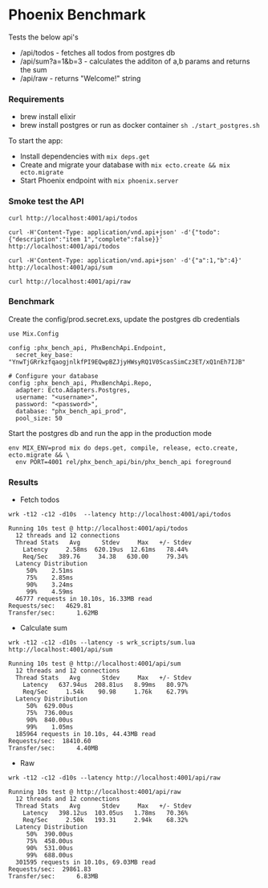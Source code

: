 # Phoenix Benchmark

Tests the below api's

* /api/todos - fetches all todos from postgres db
* /api/sum?a=1&b=3 - calculates the additon of a,b params and returns the sum
* /api/raw - returns "Welcome!" string

### Requirements
* brew install elixir
* brew install postgres or run as docker container `sh ./start_postgres.sh`

To start the app:

  * Install dependencies with `mix deps.get`
  * Create and migrate your database with `mix ecto.create && mix ecto.migrate`
  * Start Phoenix endpoint with `mix phoenix.server`


### Smoke test the API
```
curl http://localhost:4001/api/todos

curl -H'Content-Type: application/vnd.api+json' -d'{"todo":{"description":"item 1","complete":false}}' http://localhost:4001/api/todos

curl -H'Content-Type: application/vnd.api+json' -d'{"a":1,"b":4}' http://localhost:4001/api/sum

curl http://localhost:4001/api/raw
```

### Benchmark

Create the config/prod.secret.exs, update the postgres db credentials

```
use Mix.Config

config :phx_bench_api, PhxBenchApi.Endpoint,
  secret_key_base: "YnwTjGRrkzfqaogjnlkfPI9EQwpBZJjyHWsyRQ1V0ScasSimCz3ET/xQ1nEh7IJB"

# Configure your database
config :phx_bench_api, PhxBenchApi.Repo,
  adapter: Ecto.Adapters.Postgres,
  username: "<username>",
  password: "<password>",
  database: "phx_bench_api_prod",
  pool_size: 50
```

Start the postgres db and run the app in the production mode
```
env MIX_ENV=prod mix do deps.get, compile, release, ecto.create, ecto.migrate && \
  env PORT=4001 rel/phx_bench_api/bin/phx_bench_api foreground
```

### Results

* Fetch todos
```
wrk -t12 -c12 -d10s  --latency http://localhost:4001/api/todos
```
```
Running 10s test @ http://localhost:4001/api/todos
  12 threads and 12 connections
  Thread Stats   Avg      Stdev     Max   +/- Stdev
    Latency     2.58ms  620.19us  12.61ms   78.44%
    Req/Sec   389.76     34.38   630.00     79.34%
  Latency Distribution
     50%    2.51ms
     75%    2.85ms
     90%    3.24ms
     99%    4.59ms
  46777 requests in 10.10s, 16.33MB read
Requests/sec:   4629.81
Transfer/sec:      1.62MB
```

* Calculate sum
```
wrk -t12 -c12 -d10s --latency -s wrk_scripts/sum.lua http://localhost:4001/api/sum
```
```
Running 10s test @ http://localhost:4001/api/sum
  12 threads and 12 connections
  Thread Stats   Avg      Stdev     Max   +/- Stdev
    Latency   637.94us  208.81us   8.99ms   80.97%
    Req/Sec     1.54k    90.98     1.76k    62.79%
  Latency Distribution
     50%  629.00us
     75%  736.00us
     90%  840.00us
     99%    1.05ms
  185964 requests in 10.10s, 44.43MB read
Requests/sec:  18410.60
Transfer/sec:      4.40MB
```

* Raw
```
wrk -t12 -c12 -d10s --latency http://localhost:4001/api/raw
```
```
Running 10s test @ http://localhost:4001/api/raw
  12 threads and 12 connections
  Thread Stats   Avg      Stdev     Max   +/- Stdev
    Latency   398.12us  103.05us   1.78ms   70.36%
    Req/Sec     2.50k   193.31     2.94k    68.32%
  Latency Distribution
     50%  390.00us
     75%  458.00us
     90%  531.00us
     99%  688.00us
  301595 requests in 10.10s, 69.03MB read
Requests/sec:  29861.83
Transfer/sec:      6.83MB
```


